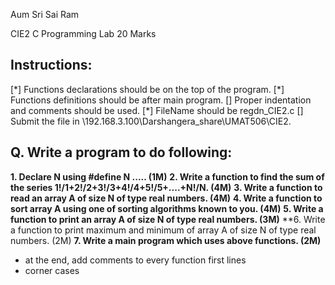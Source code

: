 Aum Sri Sai Ram

CIE2 			C Programming Lab							20 Marks

## Instructions:

[\*] Functions declarations should be on the top of the program.
[\*] Functions definitions  should be after main program.
[] Proper indentation and comments should be used.
[\*] FileName should be regdn\_CIE2.c
[] Submit the file in \\192.168.3.100\Darshangera\_share\UMAT506\CIE2.

## Q. Write a program to do following:

**1. Declare N using #define N .....								(1M)**
**2. Write a function to find the sum of the series 1!/1+2!/2+3!/3+4!/4+5!/5+....+N!/N. 	(4M)**
**3. Write a function to read an array A of size N of type real numbers.				(4M)**
**4. Write a function to sort array A using one of sorting algorithms known to you.		(4M)**
**5. Write a function to print an array A of size N of type real numbers.				(3M)**
**6. Write a function to print maximum and minimum of array A of size N of type real numbers.	(2M)
**7. Write a main program which uses above functions.						(2M)**


- at the end, add comments to every function first lines
- corner cases
